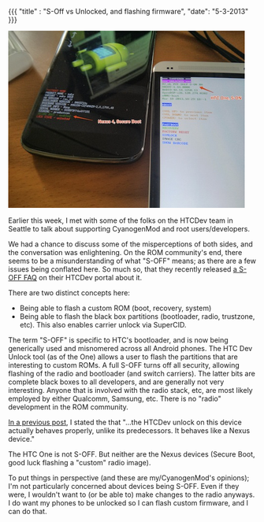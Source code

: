 {{{
  "title" : "S-Off vs Unlocked, and flashing firmware",
  "date": "5-3-2013"
}}}

![](soff/soff.jpg)

Earlier this week, I met with some of the folks on the HTCDev team in Seattle to talk about supporting CyanogenMod and root users/developers.

We had a chance to discuss some of the misperceptions of both sides, and the conversation was enlightening. On the ROM community's end, there seems to be a misunderstanding of what "S-OFF" means; as there are a few issues being conflated here. So much so, that they recently released [a S-OFF FAQ](http://www.htcdev.com/bootloader/about_unlock_process) on their HTCDev portal about it.

There are two distinct concepts here:

* Being able to flash a custom ROM (boot, recovery, system)
* Being able to flash the black box partitions (bootloader, radio, trustzone, etc). This also enables carrier unlock via SuperCID.

The term "S-OFF" is specific to HTC's bootloader, and is now being generically used and misnomered across all Android phones. The HTC Dev Unlock tool (as of the One) allows a user to flash the partitions that are interesting to custom ROMs. A full S-OFF turns off all security, allowing flashing of the radio and bootloader (and switch carriers). The latter bits are complete black boxes to all developers, and are generally not very interesting. Anyone that is involved with the radio stack, etc, are most likely employed by either Qualcomm, Samsung, etc. There is no "radio" development in the ROM community.

[In a previous post](https://plus.google.com/103583939320326217147/posts/WykbCAAVcrv), I stated the that "...the HTCDev unlock on this device actually behaves properly, unlike its predecessors. It behaves like a Nexus device."

The HTC One is not S-OFF. But neither are the Nexus devices (Secure Boot, good luck flashing a "custom" radio image).

To put things in perspective (and these are my/CyanogenMod's opinions); I'm not particularly concerned about devices being S-OFF. Even if they were, I wouldn't want to (or be able to) make changes to the radio anyways. I do want my phones to be unlocked so I can flash custom firmware, and I can do that.
